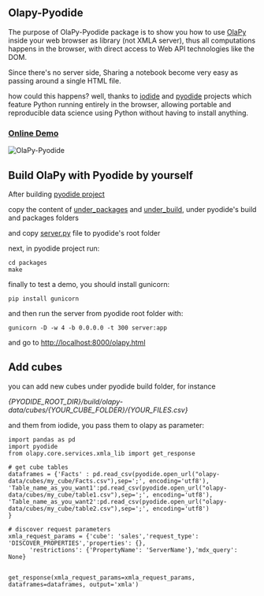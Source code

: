 ## Olapy-Pyodide

The purpose of OlaPy-Pyodide package is to show you how to use [OlaPy](https://github.com/abilian/olapy) inside your web browser as library 
(not XMLA server), thus all computations happens in the browser, with direct access to Web API technologies like the DOM. 

Since there's no server side, Sharing a notebook become very easy as passing around a single HTML file.

how could this happens? well, thanks to [iodide](https://github.com/iodide-project/iodide) and 
[pyodide](https://github.com/iodide-project/pyodide) projects which feature Python running entirely in the browser, allowing portable and reproducible data science using Python without having to install anything.

### [Online Demo](http://bulma.abilian.com:8000/olapy.html)


![OlaPy-Pyodide](https://raw.githubusercontent.com/abilian/olapy/master/pyodide/docs/img/olapy-pyodide.gif)


Build OlaPy with Pyodide by yourself
------------------------------------

After building [pyodide project](https://github.com/iodide-project/pyodide)

copy the content of [under_packages](https://github.com/abilian/olapy/tree/master/pyodide/build_olapy_by_yourself/under_packages) and [under_build](https://github.com/abilian/olapy/tree/master/pyodide/build_olapy_by_yourself/under_build), under pyodide's build and packages folders

and copy [server.py](https://github.com/abilian/olapy/blob/master/pyodide/build_olapy_by_yourself/server.py) file to pyodide's root folder

next, in pyodide project run:

    cd packages
    make


finally to test a demo, you should install gunicorn:

    pip install gunicorn


 and then run the server from pyodide root folder with:

    gunicorn -D -w 4 -b 0.0.0.0 -t 300 server:app

and go to [http://localhost:8000/olapy.html](http://localhost:8000/olapy.html)

Add cubes
---------

you can add new cubes under pyodide build folder, for instance 

<i>{PYODIDE_ROOT_DIR}/build/olapy-data/cubes/{YOUR_CUBE_FOLDER}/{YOUR_FILES.csv}</i>

and them from iodide, you pass them to olapy as parameter:
    
    import pandas as pd
    import pyodide
    from olapy.core.services.xmla_lib import get_response

    # get cube tables    
    dataframes = {'Facts' : pd.read_csv(pyodide.open_url("olapy-data/cubes/my_cube/Facts.csv"),sep=';', encoding='utf8'),
    'Table_name_as_you_want1':pd.read_csv(pyodide.open_url("olapy-data/cubes/my_cube/table1.csv"),sep=';', encoding='utf8'),
    'Table_name_as_you_want2':pd.read_csv(pyodide.open_url("olapy-data/cubes/my_cube/table2.csv"),sep=';', encoding='utf8')
    }
    
    # discover request parameters
    xmla_request_params = {'cube': 'sales','request_type': 'DISCOVER_PROPERTIES','properties': {},
          'restrictions': {'PropertyName': 'ServerName'},'mdx_query': None}
      

    get_response(xmla_request_params=xmla_request_params, dataframes=dataframes, output='xmla')

